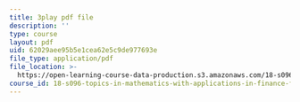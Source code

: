 ```yaml
---
title: 3play pdf file
description: ''
type: course
layout: pdf
uid: 62029aee95b5e1cea62e5c9de977693e
file_type: application/pdf
file_location: >-
  https://open-learning-course-data-production.s3.amazonaws.com/18-s096-topics-in-mathematics-with-applications-in-finance-fall-2013/62029aee95b5e1cea62e5c9de977693e_9G1IDAqrWkg.pdf
course_id: 18-s096-topics-in-mathematics-with-applications-in-finance-fall-2013
---
```

